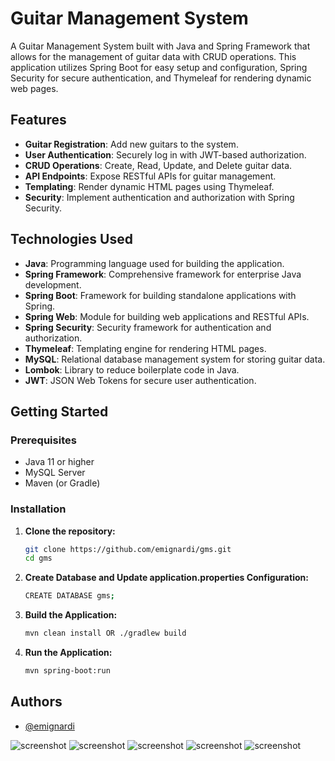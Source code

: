 # Guitar Management System

A Guitar Management System built with Java and Spring Framework that allows for the management of guitar data with CRUD operations. This application utilizes Spring Boot for easy setup and configuration, Spring Security for secure authentication, and Thymeleaf for rendering dynamic web pages.

## Features

- **Guitar Registration**: Add new guitars to the system.
- **User Authentication**: Securely log in with JWT-based authorization.
- **CRUD Operations**: Create, Read, Update, and Delete guitar data.
- **API Endpoints**: Expose RESTful APIs for guitar management.
- **Templating**: Render dynamic HTML pages using Thymeleaf.
- **Security**: Implement authentication and authorization with Spring Security.

## Technologies Used

- **Java**: Programming language used for building the application.
- **Spring Framework**: Comprehensive framework for enterprise Java development.
- **Spring Boot**: Framework for building standalone applications with Spring.
- **Spring Web**: Module for building web applications and RESTful APIs.
- **Spring Security**: Security framework for authentication and authorization.
- **Thymeleaf**: Templating engine for rendering HTML pages.
- **MySQL**: Relational database management system for storing guitar data.
- **Lombok**: Library to reduce boilerplate code in Java.
- **JWT**: JSON Web Tokens for secure user authentication.

## Getting Started

### Prerequisites

- Java 11 or higher
- MySQL Server
- Maven (or Gradle)

### Installation

1. **Clone the repository:**

   ```bash
   git clone https://github.com/emignardi/gms.git
   cd gms

2. **Create Database and Update application.properties Configuration:**

   ```bash
   CREATE DATABASE gms;

3. **Build the Application:**

   ```bash
   mvn clean install OR ./gradlew build

4. **Run the Application:**

   ```bash
   mvn spring-boot:run

## Authors

- [@emignardi](https://github.com/emignardi)

![screenshot](/images/index.png)
![screenshot](/images/register.png)
![screenshot](/images/login.png)
![screenshot](/images/create.png)
![screenshot](/images/update.png)

